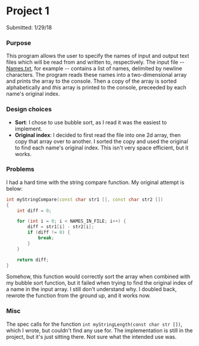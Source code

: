 # Project 1
Submitted: 1/29/18

### Purpose
This program allows the user to specify the names of input and output text files which will be read from and
written to, respectively. The input file -- [Names.txt](./Names.txt), for example -- contains a list of names,
delimited by newline characters. The program reads these names into a two-dimensional array and prints the array
to the console. Then a copy of the array is sorted alphabetically and *this* array is printed to the console,
preceeded by each name's original index.

### Design choices
- **Sort**: I chose to use bubble sort, as I read it was the easiest to implement.
- **Original index**: I decided to first read the file into one 2d array, then copy that array over to another. I
sorted the copy and used the original to find each name's original index. This isn't very space efficient, but it
works.

### Problems
I had a hard time with the string compare function. My original attempt is below:

```cpp
int myStringCompare(const char str1 [], const char str2 [])
{
    int diff = 0;

    for (int i = 0; i < NAMES_IN_FILE; i++) {
        diff = str1[i] - str2[i];
        if (diff != 0) {
            break;
        }
    }

    return diff;
}
```

Somehow, this function would correctly sort the array when combined with my bubble sort function, but it failed when
trying to find the original index of a name in the input array. I still don't understand why. I doubled back, rewrote
the function from the ground up, and it works now.

### Misc
The spec calls for the function `int myStringLength(const char str [])`, which I wrote, but couldn't find any use for.
The implementation is still in the project, but it's just sitting there. Not sure what the intended use was.